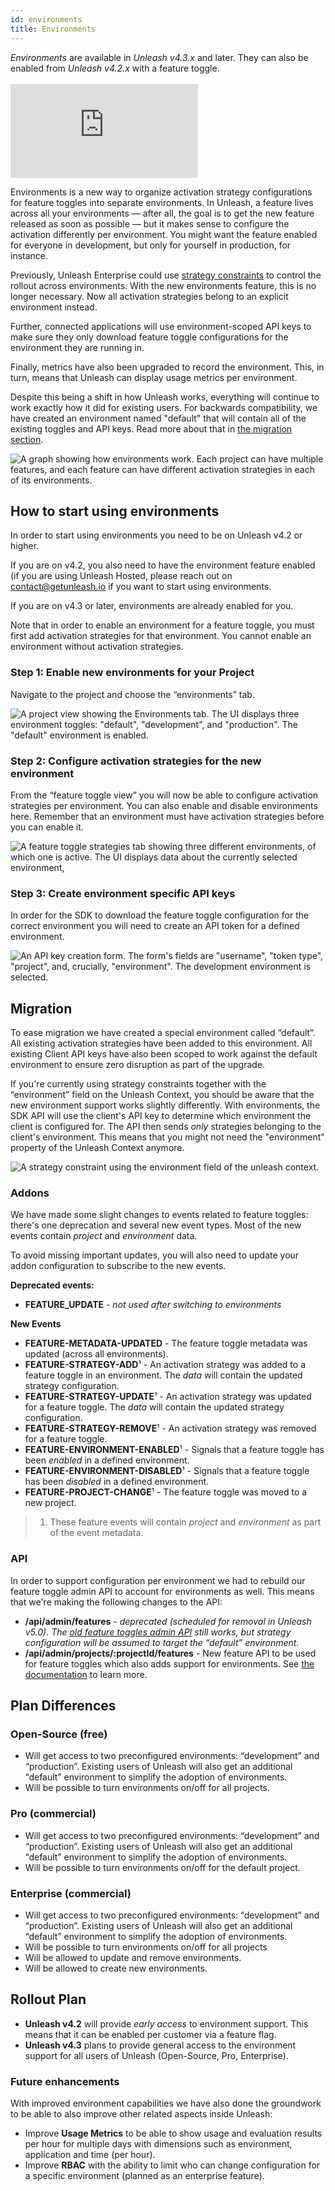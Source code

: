 ```yaml
---
id: environments
title: Environments
---
```


<div class="alert alert--info">
  <em>Environments</em> are available in <i>Unleash v4.3.x</i> and later. They can also be enabled from <i>Unleash v4.2.x</i> with a feature toggle.
</div>
<br />


<div style={{position: 'relative', paddingBottom: '56.25%', height: '0'}}>
    <iframe src="https://www.loom.com/embed/95239e875bbc4e09a5c5833e1942e4b0" frameborder="0" webkitallowfullscreen mozallowfullscreen allowfullscreen style={{position: 'absolute', top: '0', left: '0', width: '100%', height: '100%'}}></iframe>
</div>

Environments is a new way to organize activation strategy configurations for feature toggles into separate environments. In Unleash, a feature lives across all your environments — after all, the goal is to get the new feature released as soon as possible — but it makes sense to configure the activation differently per environment. You might want the feature enabled for everyone in development, but only for yourself in production, for instance.

Previously, Unleash Enterprise could use [strategy constraints](../advanced/strategy-constraints.md) to control the rollout across environments. With the new environments feature, this is no longer necessary. Now all activation strategies belong to an explicit environment instead.

Further, connected applications will use environment-scoped API keys to make sure they only download feature toggle configurations for the environment they are running in.

Finally, metrics have also been upgraded to record the environment. This, in turn, means that Unleash can display usage metrics per environment.

Despite this being a shift in how Unleash works, everything will continue to work exactly how it did for existing users. For backwards compatibility, we have created an environment named "default" that will contain all of the existing toggles and API keys. Read more about that in [the migration section](#migration).



![A graph showing how environments work. Each project can have multiple features, and each feature can have different activation strategies in each of its environments.](/img/environments_overview.svg "A feature toggle exists across all environments, but take different activation strategies per environment.")


## How to start using environments

In order to start using environments you need to be on Unleash v4.2 or higher.

If you are on v4.2, you also need to have the environment feature enabled (if you are using Unleash Hosted, please reach out on [contact@getunleash.io](mailto:contact@getunleash.io) if you want to start using environments.

If you are on v4.3 or later, environments are already enabled for you.

Note that in order to enable an environment for a feature toggle, you must first add activation strategies for that environment. You cannot enable an environment without activation strategies.

### Step 1: Enable new environments for your Project

Navigate to the project and choose the “environments” tab.




![A project view showing the Environments tab. The UI displays three environment toggles: \"default\", \"development\", and \"production\". The \"default\" environment is enabled.](/img/environments_configure.png "Configure environment for this project")


### Step 2: Configure activation strategies for the new environment

From the “feature toggle view” you will now be able to configure activation strategies per environment. You can also enable and disable environments here. Remember that an environment must have activation strategies before you can enable it.



![A feature toggle strategies tab showing three different environments, of which one is active. The UI displays data about the currently selected environment, ](/img/environments_strategies.png "Add strategy configuration per environment")


### Step 3: Create environment specific API keys

In order for the SDK to download the feature toggle configuration for the correct environment you will need to create an API token for a defined environment.



![An API key creation form. The form's fields are \"username\", \"token type\", \"project\", and, crucially, \"environment\". The development environment is selected.](/img/environments_api_keys.png "Create Environment specific API Keys")



## Migration

To ease migration we have created a special environment called “default”. All existing activation strategies have been added to this environment. All existing Client API keys have also been scoped to work against the default environment to ensure zero disruption as part of the upgrade.

If you're currently using strategy constraints together with the “environment” field on the Unleash Context, you should be aware that the new environment support works slightly differently. With environments, the SDK API will use the client's API key to determine which environment the client is configured for. The API then sends _only_ strategies belonging to the client's environment. This means that you might not need the "environment" property of the Unleash Context anymore.




![A strategy constraint using the environment field of the unleash context.](/img/environments_strategy_constraints.png "You will not use strategy constraints for environments any more.")



### Addons

We have made some slight changes to events related to feature toggles: there's one deprecation and several new event types. Most of the new events contain _project_ and _environment_ data.

To avoid missing important updates, you will also need to update your addon configuration to subscribe to the new events.

**Deprecated events:**
* **FEATURE_UPDATE** - _not used after switching to environments_

**New Events**
* **FEATURE-METADATA-UPDATED** - The feature toggle metadata was updated (across all environments).
* **FEATURE-STRATEGY-ADD**¹ - An activation strategy was added to a feature toggle in an environment. The _data_ will contain the updated strategy configuration.
* **FEATURE-STRATEGY-UPDATE**¹ - An activation strategy was updated for a feature toggle. The _data_ will contain the updated strategy configuration.
* **FEATURE-STRATEGY-REMOVE**¹ - An activation strategy was removed for a feature toggle.
* **FEATURE-ENVIRONMENT-ENABLED**¹ - Signals that a feature toggle has been _enabled_ in a defined environment.
* **FEATURE-ENVIRONMENT-DISABLED**¹ - Signals that a feature toggle has been _disabled_ in a defined environment.
* **FEATURE-PROJECT-CHANGE**¹ - The feature toggle was moved to a new project.

> 1) These feature events will contain _project_ and _environment_ as part of the event metadata.

### API


In order to support configuration per environment we had to rebuild our feature toggle admin API to account for environments as well. This means that we're making the following changes to the API:



* **/api/admin/features** - _deprecated (scheduled for removal in Unleash v5.0). The [old feature toggles admin API](../api/admin/feature-toggles-api.md) still works, but strategy configuration will be assumed to target the “default” environment._
* **/api/admin/projects/:projectId/features** - New feature API to be used for feature toggles which also adds support for environments. See [the documentation](../api/admin/feature-toggles-api-v2.md) to learn more.


## Plan Differences


### Open-Source (free)



* Will get access to two preconfigured environments: “development” and “production”. Existing users of Unleash will also get an additional “default” environment to simplify the adoption of environments.
* Will be possible to turn environments on/off for all projects.


### Pro (commercial)



* Will get access to two preconfigured environments: “development” and “production”. Existing users of Unleash will also get an additional “default” environment to simplify the adoption of environments.
* Will be possible to turn environments on/off for the default project.


### Enterprise (commercial)



* Will get access to two preconfigured environments: “development” and “production”. Existing users of Unleash will also get an additional “default” environment to simplify the adoption of environments.
* Will be possible to turn environments on/off for all projects
* Will be allowed to update and remove environments.
* Will be allowed to create new environments.


## Rollout Plan



* **Unleash v4.2** will provide _early access_ to environment support. This means that it can be enabled per customer via a feature flag.
* **Unleash v4.3** plans to provide general access to the environment support for all users of Unleash (Open-Source, Pro, Enterprise).


### Future enhancements

With improved environment capabilities we have also done the groundwork to be able to also improve other related aspects inside Unleash:



* Improve **Usage Metrics** to be able to show usage and evaluation results per hour for multiple days with dimensions such as environment, application and time (per hour).
* Improve **RBAC** with the ability to limit who can change configuration for a specific environment (planned as an enterprise feature).
